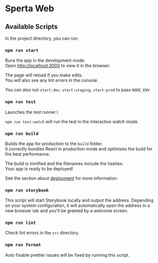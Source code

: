 # Sperta Web
## Available Scripts

In the project directory, you can run:

### `npm run start`

Runs the app in the development mode.\
Open [http://localhost:3000](http://localhost:3000) to view it in the browser.

The page will reload if you make edits.\
You will also see any lint errors in the console.

You can also run `start:dev`. `start:staging`, `start:prod` to pass `NODE_ENV`

### `npm run test`

Launches the test runner.\

`npm run test:watch` will run the test in the interactive watch mode.
### `npm run build`

Builds the app for production to the `build` folder.\
It correctly bundles React in production mode and optimizes the build for the best performance.

The build is minified and the filenames include the hashes.\
Your app is ready to be deployed!

See the section about [deployment](https://facebook.github.io/create-react-app/docs/deployment) for more information.

### `npm run storybook`

This script will start Storybook locally and output the address. Depending on your system configuration, it will automatically open the address in a new browser tab and you'll be greeted by a welcome screen.

### `npm run lint`

Check lint errors in the `src` directory.

### `npm run format`

Auto fixable prettier issues will be fixed by running this script.
